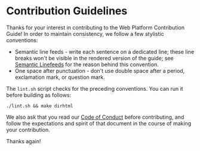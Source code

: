 # Contribution Guidelines

Thanks for your interest in contributing to the Web Platform Contribution
Guide! In order to maintain consistency, we follow a few stylistic conventions:

- Semantic line feeds - write each sentence on a dedicated line; these line
  breaks won't be visible in the rendered version of the guide; see [Semantic
  Linefeeds](https://rhodesmill.org/brandon/2012/one-sentence-per-line/) for
  the reason behind this convention.
- One space after punctuation - don't use double space after a period,
  exclamation mark, or question mark.

The `lint.sh` script checks for the preceding conventions. You can run it before
building as follows:

    ./lint.sh && make dirhtml

We also ask that you read our [Code of Conduct](CODE_OF_CONDUCT) before
contributing, and follow the expectations and spirit of that document in the
course of making your contribution.

Thanks again!
